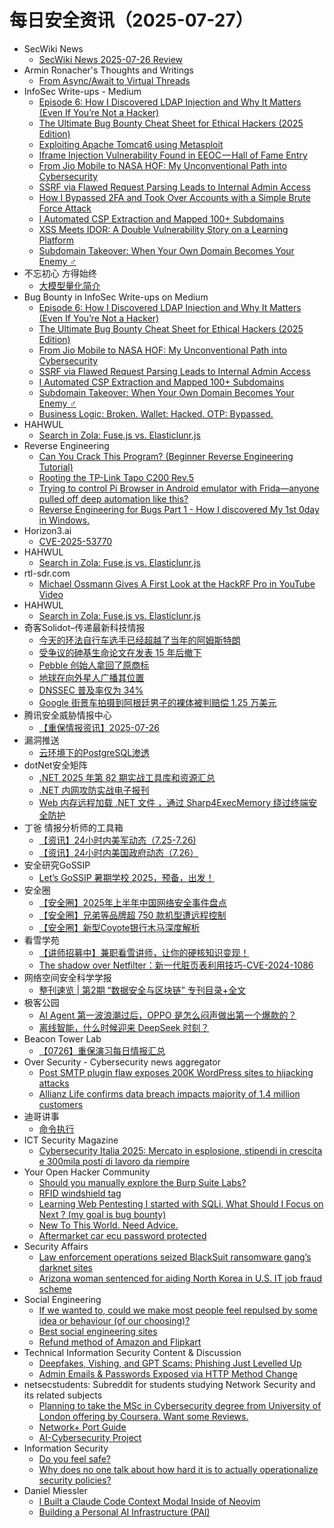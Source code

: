 # 每日安全资讯（2025-07-27）

- SecWiki News
  - [SecWiki News 2025-07-26 Review](http://www.sec-wiki.com/?2025-07-26)
- Armin Ronacher's Thoughts and Writings
  - [From Async/Await to Virtual Threads](https://lucumr.pocoo.org/2025/7/26/virtual-threads/)
- InfoSec Write-ups - Medium
  - [Episode 6: How I Discovered LDAP Injection and Why It Matters (Even If You’re Not a Hacker)](https://infosecwriteups.com/episode-6-how-i-discovered-ldap-injection-and-why-it-matters-even-if-youre-not-a-hacker-f2d7f22e3390?source=rss----7b722bfd1b8d---4)
  - [The Ultimate Bug Bounty Cheat Sheet for Ethical Hackers (2025 Edition)](https://infosecwriteups.com/the-ultimate-bug-bounty-cheat-sheet-for-ethical-hackers-2025-edition-5c63ba5ca0a6?source=rss----7b722bfd1b8d---4)
  - [Exploiting Apache Tomcat6 using Metasploit](https://infosecwriteups.com/exploiting-apache-tomcat6-using-metasploit-d5ba3c4950e7?source=rss----7b722bfd1b8d---4)
  - [Iframe Injection Vulnerability Found in EEOC — Hall of Fame Entry](https://infosecwriteups.com/iframe-injection-vulnerability-found-in-eeoc-hall-of-fame-entry-0e8a4c2059d0?source=rss----7b722bfd1b8d---4)
  - [From Jio Mobile to NASA HOF: My Unconventional Path into Cybersecurity](https://infosecwriteups.com/from-jio-mobile-to-nasa-hof-my-unconventional-path-into-cybersecurity-32463b64c941?source=rss----7b722bfd1b8d---4)
  - [SSRF via Flawed Request Parsing Leads to Internal Admin Access](https://infosecwriteups.com/ssrf-via-flawed-request-parsing-leads-to-ssrf-and-internal-admin-access-ffac4b3103db?source=rss----7b722bfd1b8d---4)
  - [How I Bypassed 2FA and Took Over Accounts with a Simple Brute Force Attack](https://infosecwriteups.com/how-i-bypassed-2fa-and-took-over-accounts-with-a-simple-brute-force-attack-68ffc5cf5bd0?source=rss----7b722bfd1b8d---4)
  - [I Automated CSP Extraction and Mapped 100+ Subdomains](https://infosecwriteups.com/i-automated-csp-extraction-and-mapped-100-subdomains-adf04880ea5d?source=rss----7b722bfd1b8d---4)
  - [XSS Meets IDOR: A Double Vulnerability Story on a Learning Platform](https://infosecwriteups.com/xss-meets-idor-a-double-vulnerability-story-on-a-learning-platform-aed3157759e0?source=rss----7b722bfd1b8d---4)
  - [Subdomain Takeover: When Your Own Domain Becomes Your Enemy ️‍♂️](https://infosecwriteups.com/subdomain-takeover-when-your-own-domain-becomes-your-enemy-%EF%B8%8F-%EF%B8%8F-8c80e650aeea?source=rss----7b722bfd1b8d---4)
- 不忘初心 方得始终
  - [大模型量化简介](http://terenceli.github.io/%E6%8A%80%E6%9C%AF/2025/07/26/quant-introduction)
- Bug Bounty in InfoSec Write-ups on Medium
  - [Episode 6: How I Discovered LDAP Injection and Why It Matters (Even If You’re Not a Hacker)](https://infosecwriteups.com/episode-6-how-i-discovered-ldap-injection-and-why-it-matters-even-if-youre-not-a-hacker-f2d7f22e3390?source=rss----7b722bfd1b8d--bug_bounty)
  - [The Ultimate Bug Bounty Cheat Sheet for Ethical Hackers (2025 Edition)](https://infosecwriteups.com/the-ultimate-bug-bounty-cheat-sheet-for-ethical-hackers-2025-edition-5c63ba5ca0a6?source=rss----7b722bfd1b8d--bug_bounty)
  - [From Jio Mobile to NASA HOF: My Unconventional Path into Cybersecurity](https://infosecwriteups.com/from-jio-mobile-to-nasa-hof-my-unconventional-path-into-cybersecurity-32463b64c941?source=rss----7b722bfd1b8d--bug_bounty)
  - [SSRF via Flawed Request Parsing Leads to Internal Admin Access](https://infosecwriteups.com/ssrf-via-flawed-request-parsing-leads-to-ssrf-and-internal-admin-access-ffac4b3103db?source=rss----7b722bfd1b8d--bug_bounty)
  - [I Automated CSP Extraction and Mapped 100+ Subdomains](https://infosecwriteups.com/i-automated-csp-extraction-and-mapped-100-subdomains-adf04880ea5d?source=rss----7b722bfd1b8d--bug_bounty)
  - [Subdomain Takeover: When Your Own Domain Becomes Your Enemy ️‍♂️](https://infosecwriteups.com/subdomain-takeover-when-your-own-domain-becomes-your-enemy-%EF%B8%8F-%EF%B8%8F-8c80e650aeea?source=rss----7b722bfd1b8d--bug_bounty)
  - [Business Logic: Broken. Wallet: Hacked. OTP: Bypassed.](https://infosecwriteups.com/business-logic-broken-wallet-hacked-otp-bypassed-d82e6591a63a?source=rss----7b722bfd1b8d--bug_bounty)
- HAHWUL
  - [Search in Zola: Fuse.js vs. Elasticlunr.js](https://www.hahwul.com/dev/zola/search-in-zola/)
- Reverse Engineering
  - [Can You Crack This Program? (Beginner Reverse Engineering Tutorial)](https://www.reddit.com/r/ReverseEngineering/comments/1ma4q8j/can_you_crack_this_program_beginner_reverse/)
  - [Rooting the TP-Link Tapo C200 Rev.5](https://www.reddit.com/r/ReverseEngineering/comments/1ma0g5q/rooting_the_tplink_tapo_c200_rev5/)
  - [Trying to control Pi Browser in Android emulator with Frida—anyone pulled off deep automation like this?](https://www.reddit.com/r/ReverseEngineering/comments/1m9y00j/trying_to_control_pi_browser_in_android_emulator/)
  - [Reverse Engineering for Bugs Part 1 - How I discovered My 1st 0day in Windows.](https://www.reddit.com/r/ReverseEngineering/comments/1m9fqb8/reverse_engineering_for_bugs_part_1_how_i/)
- Horizon3.ai
  - [CVE-2025-53770](https://horizon3.ai/attack-research/vulnerabilities/cve-2025-53770/)
- HAHWUL
  - [Search in Zola: Fuse.js vs. Elasticlunr.js](https://www.hahwul.com/dev/zola/search-in-zola/)
- rtl-sdr.com
  - [Michael Ossmann Gives A First Look at the HackRF Pro in YouTube Video](https://www.rtl-sdr.com/michael-ossmann-gives-a-first-look-at-the-hackrf-pro-in-youtube-video/)
- HAHWUL
  - [Search in Zola: Fuse.js vs. Elasticlunr.js](https://www.hahwul.com/dev/zola/search-in-zola/)
- 奇客Solidot–传递最新科技情报
  - [今天的环法自行车选手已经超越了当年的阿姆斯特朗](https://www.solidot.org/story?sid=81900)
  - [受争议的砷基生命论文在发表 15 年后撤下](https://www.solidot.org/story?sid=81899)
  - [Pebble 创始人拿回了原商标](https://www.solidot.org/story?sid=81898)
  - [地球在向外星人广播其位置](https://www.solidot.org/story?sid=81897)
  - [DNSSEC 普及率仅为 34%](https://www.solidot.org/story?sid=81896)
  - [Google 街景车拍摄到阿根廷男子的裸体被判赔偿 1.25 万美元](https://www.solidot.org/story?sid=81895)
- 腾讯安全威胁情报中心
  - [【重保情报资讯】2025-07-26](https://mp.weixin.qq.com/s?__biz=MzI5ODk3OTM1Ng==&mid=2247510664&idx=1&sn=d43b4af309603b486d4dee4622bbd62b)
- 漏洞推送
  - [云环境下的PostgreSQL渗透](https://mp.weixin.qq.com/s?__biz=MzU5MTExMjYwMA==&mid=2247485722&idx=1&sn=987afcdabc2fcc0709a428b95cc8beaa)
- dotNet安全矩阵
  - [.NET 2025 年第 82 期实战工具库和资源汇总](https://mp.weixin.qq.com/s?__biz=MzUyOTc3NTQ5MA==&mid=2247500171&idx=1&sn=083c315bb7089568cec289aa50624753)
  - [.NET 内网攻防实战电子报刊](https://mp.weixin.qq.com/s?__biz=MzUyOTc3NTQ5MA==&mid=2247500171&idx=2&sn=9db52f427c92c1afd039523f6c0d8740)
  - [Web 内存远程加载 .NET 文件 ，通过 Sharp4ExecMemory 绕过终端安全防护](https://mp.weixin.qq.com/s?__biz=MzUyOTc3NTQ5MA==&mid=2247500171&idx=3&sn=208407b8434074707169cedf4aab1af9)
- 丁爸 情报分析师的工具箱
  - [【资讯】24小时内美军动态（7.25-7.26)](https://mp.weixin.qq.com/s?__biz=MzI2MTE0NTE3Mw==&mid=2651151240&idx=1&sn=f42822c2055f3e6164a32a283580f596)
  - [【资讯】24小时内美国政府动态（7.26）](https://mp.weixin.qq.com/s?__biz=MzI2MTE0NTE3Mw==&mid=2651151240&idx=2&sn=93324dec8e92dad381df79670ea5d6a6)
- 安全研究GoSSIP
  - [Let’s GoSSIP 暑期学校 2025，预备，出发！](https://mp.weixin.qq.com/s?__biz=Mzg5ODUxMzg0Ng==&mid=2247500473&idx=1&sn=9c445ed70530fca8ff09cc2e2cb40148)
- 安全圈
  - [【安全圈】2025年上半年中国网络安全事件盘点](https://mp.weixin.qq.com/s?__biz=MzIzMzE4NDU1OQ==&mid=2652070846&idx=1&sn=1123ba6d98d371c10ecde6133724da66)
  - [【安全圈】兄弟等品牌超 750 款机型遭远程控制](https://mp.weixin.qq.com/s?__biz=MzIzMzE4NDU1OQ==&mid=2652070846&idx=2&sn=39e3b4cf90955e5d5ab00f3d04ee41ea)
  - [【安全圈】新型Coyote银行木马深度解析](https://mp.weixin.qq.com/s?__biz=MzIzMzE4NDU1OQ==&mid=2652070846&idx=3&sn=bec4e5cf762141fb3ab3d07820d6149a)
- 看雪学苑
  - [【讲师招募中】兼职看雪讲师，让你的硬核知识变现！](https://mp.weixin.qq.com/s?__biz=MjM5NTc2MDYxMw==&mid=2458597710&idx=1&sn=3cf0e3f60bc1f2611037af5442c9bd44)
  - [The shadow over Netfilter：新一代脏页表利用技巧-CVE-2024-1086](https://mp.weixin.qq.com/s?__biz=MjM5NTc2MDYxMw==&mid=2458597710&idx=2&sn=9ed60b245e5e8b137bc5a454490e8852)
- 网络空间安全科学学报
  - [整刊速览 | 第2期 “数据安全与区块链” 专刊目录+全文](https://mp.weixin.qq.com/s?__biz=MzI0NjU2NDMwNQ==&mid=2247505785&idx=1&sn=5641414018a366c12067c6fedf73a0c2)
- 极客公园
  - [AI Agent 第一波浪潮过后，OPPO 是怎么闷声做出第一个爆款的？](https://mp.weixin.qq.com/s?__biz=MTMwNDMwODQ0MQ==&mid=2653083472&idx=1&sn=fd543d4f2f8224b2264c913ee930ace2)
  - [离线智能，什么时候迎来 DeepSeek 时刻？](https://mp.weixin.qq.com/s?__biz=MTMwNDMwODQ0MQ==&mid=2653083471&idx=1&sn=931509efa2fbde4f75509b1f0f95eab1)
- Beacon Tower Lab
  - [【0726】重保演习每日情报汇总](https://mp.weixin.qq.com/s?__biz=MzkyNzcxNTczNA==&mid=2247487684&idx=1&sn=06f95fd633200842bc4d68cea54a447e)
- Over Security - Cybersecurity news aggregator
  - [Post SMTP plugin flaw exposes 200K WordPress sites to hijacking attacks](https://www.bleepingcomputer.com/news/security/post-smtp-plugin-flaw-exposes-200k-wordpress-sites-to-hijacking-attacks/)
  - [Allianz Life confirms data breach impacts majority of 1.4 million customers](https://www.bleepingcomputer.com/news/security/allianz-life-confirms-data-breach-impacts-majority-of-14-million-customers/)
- 迪哥讲事
  - [命令执行](https://mp.weixin.qq.com/s?__biz=MzIzMTIzNTM0MA==&mid=2247497938&idx=1&sn=17fa70439728c3d08b79a4760c28e4d0)
- ICT Security Magazine
  - [Cybersecurity Italia 2025: Mercato in esplosione, stipendi in crescita e 300mila posti di lavoro da riempire](https://www.ictsecuritymagazine.com/notizie/cybersecurity-italia-2025-job/)
- Your Open Hacker Community
  - [Should you manually explore the Burp Suite Labs?](https://www.reddit.com/r/HowToHack/comments/1ma3mye/should_you_manually_explore_the_burp_suite_labs/)
  - [RFID windshield tag](https://www.reddit.com/r/HowToHack/comments/1m9zcx0/rfid_windshield_tag/)
  - [Learning Web Pentesting I started with SQLi, What Should I Focus on Next ? (my goal is bug bounty)](https://www.reddit.com/r/HowToHack/comments/1m9rrp2/learning_web_pentesting_i_started_with_sqli_what/)
  - [New To This World. Need Advice.](https://www.reddit.com/r/HowToHack/comments/1m9q9pq/new_to_this_world_need_advice/)
  - [Aftermarket car ecu password protected](https://www.reddit.com/r/HowToHack/comments/1m9p0fd/aftermarket_car_ecu_password_protected/)
- Security Affairs
  - [Law enforcement operations seized BlackSuit ransomware gang’s darknet sites](https://securityaffairs.com/180409/cyber-crime/law-enforcement-operations-seized-blacksuit-ransomware-gangs-darknet-sites.html)
  - [Arizona woman sentenced for aiding North Korea in U.S. IT job fraud scheme](https://securityaffairs.com/180398/intelligence/arizona-woman-sentenced-for-aiding-north-korea-in-u-s-it-job-fraud-scheme.html)
- Social Engineering
  - [If we wanted to, could we make most people feel repulsed by some idea or behaviour (of our choosing)?](https://www.reddit.com/r/SocialEngineering/comments/1m9y1fk/if_we_wanted_to_could_we_make_most_people_feel/)
  - [Best social engineering sites](https://www.reddit.com/r/SocialEngineering/comments/1m9mpna/best_social_engineering_sites/)
  - [Refund method of Amazon and Flipkart](https://www.reddit.com/r/SocialEngineering/comments/1m9z03c/refund_method_of_amazon_and_flipkart/)
- Technical Information Security Content & Discussion
  - [Deepfakes, Vishing, and GPT Scams: Phishing Just Levelled Up](https://www.reddit.com/r/netsec/comments/1ma4ks3/deepfakes_vishing_and_gpt_scams_phishing_just/)
  - [Admin Emails & Passwords Exposed via HTTP Method Change](https://www.reddit.com/r/netsec/comments/1m9gwr0/admin_emails_passwords_exposed_via_http_method/)
- netsecstudents: Subreddit for students studying Network Security and its related subjects
  - [Planning to take the MSc in Cybersecurity degree from University of London offering by Coursera. Want some Reviews.](https://www.reddit.com/r/netsecstudents/comments/1ma35kx/planning_to_take_the_msc_in_cybersecurity_degree/)
  - [Network+ Port Guide](https://www.reddit.com/r/netsecstudents/comments/1ma1sm0/network_port_guide/)
  - [AI-Cybersecurity Project](https://www.reddit.com/r/netsecstudents/comments/1m9t5nc/aicybersecurity_project/)
- Information Security
  - [Do you feel safe?](https://www.reddit.com/r/Information_Security/comments/1m9uuda/do_you_feel_safe/)
  - [Why does no one talk about how hard it is to actually operationalize security policies?](https://www.reddit.com/r/Information_Security/comments/1ma0czg/why_does_no_one_talk_about_how_hard_it_is_to/)
- Daniel Miessler
  - [I Built a Claude Code Context Modal Inside of Neovim](https://danielmiessler.com/blog/neovim-claude-ai-plugin)
  - [Building a Personal AI Infrastructure (PAI)](https://danielmiessler.com/blog/personal-ai-infrastructure)
